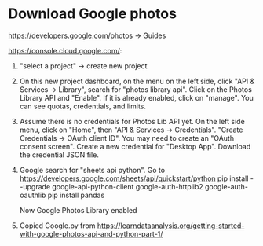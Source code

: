 # Download Google photos

https://developers.google.com/photos -> Guides


https://console.cloud.google.com/:

1. "select a project" -> create new project

2. On this new project dashboard, on the menu on the left side, click "API & Services -> Library", search for "photos library api". Click on the Photos Library API and "Enable". If it is already enabled, click on "manage". You can see quotas, credentials, and limits.

3. Assume there is no credentials for Photos Lib API yet. On the left side menu, click on "Home", then "API & Services -> Credentials". "Create Credentials -> OAuth client ID". You may need to create an "OAuth consent screen". Create a new credential for "Desktop App". Download the credential JSON file.

4. Google search for "sheets api python". Go to https://developers.google.com/sheets/api/quickstart/python
    pip install --upgrade google-api-python-client google-auth-httplib2 google-auth-oauthlib
    pip install pandas

    Now Google Photos Library enabled

5. Copied Google.py from https://learndataanalysis.org/getting-started-with-google-photos-api-and-python-part-1/

